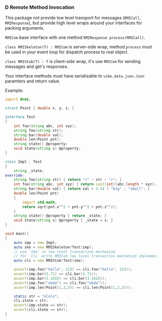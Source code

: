 ### D Remote Method Invocation

This package not provide low level transport for messages (`RMICall`, `RMIResponse`), but provide high level wraps around your interfaces for packing arguments.

`RMICom` base interface with one method `RMIResponse process(RMICall)`.

`class RMISkeleton(T) : RMICom` is server-side wrap, method `process` must be used in your event loop for dispatch process to real object.

`class RMIStub(T) : T` is client-side wrap, it's use `RMICom` for sending messages and get's responses.

Your interface methods must have serializable to `vibe.data.json.Json` paramters and return value.

Example:
```d
import drmi;

struct Point { double x, y, z; }

interface Test
{
    int foo(string abc, int xyz);
    string foo(string str);
    string bar(double val);
    double len(Point pnt);
    string state() @property;
    void state(string s) @property;
}

class Impl : Test
{
    string _state;
override:
    string foo(string str) { return "<" ~ str ~ ">"; }
    int foo(string abc, int xyz) { return cast(int)(abc.length * xyz); }
    string bar(double val) { return val > 3.14 ? "big" : "small"; }
    double len(Point pnt)
    {
        import std.math;
        return sqrt(pnt.x^^2 + pnt.y^^2 + pnt.z^^2);
    }
    string state() @property { return _state; }
    void state(string s) @property { _state = s; }
}

void main()
{
    auto imp = new Impl;
    auto ske = new RMISkeleton!Test(imp);
    // use `ske` in low level transaction mechanism
    // for `cli` write RMICom low lovel transaction mechanism implementation
    auto cli = new RMIStub!Test(ske);

    assert(imp.foo("hello", 123) == cli.foo("hello", 123));
    assert(imp.bar(2.71) == cli.bar(2.71));
    assert(imp.bar(3.1415) == cli.bar(3.1415));
    assert(imp.foo("okda") == cli.foo("okda"));
    assert(imp.len(Point(1,2,3)) == cli.len(Point(1,2,3)));

    static str = "ololo";
    cli.state = str;
    assert(imp.state == str);
    assert(cli.state == str);
}
```